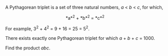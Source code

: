 A Pythagorean triplet is a set of three natural numbers, *a* < *b* < *c*, for which,

<center>*a*<sup>2</sup> + *b*<sup>2</sup> = *c*<sup>2</sup></center>

For example, 3<sup>2</sup> + 4<sup>2</sup> = 9 + 16 = 25 = 5<sup>2</sup>.

There exists exactly one Pythagorean triplet for which *a* + *b* + *c* = 1000.

Find the product *abc*.
